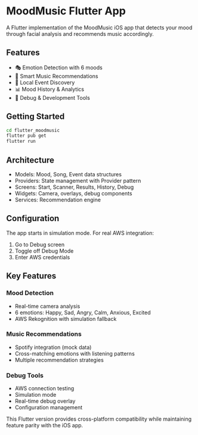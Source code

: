 # MoodMusic Flutter App

A Flutter implementation of the MoodMusic iOS app that detects your mood through facial analysis and recommends music accordingly.

## Features

- 🎭 Emotion Detection with 6 moods
- 🎵 Smart Music Recommendations  
- 🎪 Local Event Discovery
- 📊 Mood History & Analytics
- 🔧 Debug & Development Tools

## Getting Started

```bash
cd flutter_moodmusic
flutter pub get
flutter run
```

## Architecture

- Models: Mood, Song, Event data structures
- Providers: State management with Provider pattern
- Screens: Start, Scanner, Results, History, Debug
- Widgets: Camera, overlays, debug components
- Services: Recommendation engine

## Configuration

The app starts in simulation mode. For real AWS integration:
1. Go to Debug screen
2. Toggle off Debug Mode
3. Enter AWS credentials

## Key Features

### Mood Detection
- Real-time camera analysis
- 6 emotions: Happy, Sad, Angry, Calm, Anxious, Excited
- AWS Rekognition with simulation fallback

### Music Recommendations  
- Spotify integration (mock data)
- Cross-matching emotions with listening patterns
- Multiple recommendation strategies

### Debug Tools
- AWS connection testing
- Simulation mode
- Real-time debug overlay
- Configuration management

This Flutter version provides cross-platform compatibility while maintaining feature parity with the iOS app. 